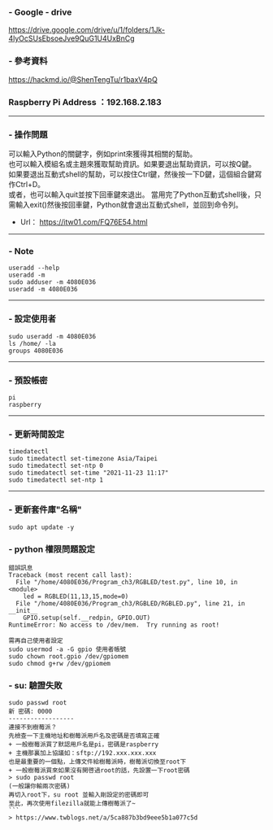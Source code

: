 ### - Google - drive
https://drive.google.com/drive/u/1/folders/1Jk-4lyOcSUsEbsoeJve9QuG1U4UxBnCg
### - 參考資料
https://hackmd.io/@ShenTengTu/r1baxV4pQ


### Raspberry Pi Address ：192.168.2.183
------------------------
### - 操作問題
可以輸入Python的關鍵字，例如print來獲得其相關的幫助。<br> 也可以輸入模組名或主題來獲取幫助資訊。如果要退出幫助資訊，可以按Q鍵。<br> 如果要退出互動式shell的幫助，可以按住Ctrl鍵，然後按一下D鍵，這個組合鍵寫作Ctrl+D。<br> 或者，也可以輸入quit並按下回車鍵來退出。 當用完了Python互動式shell後，只需輸入exit()然後按回車鍵，Python就會退出互動式shell，並回到命令列。 
 - Url： https://itw01.com/FQ76E54.html
------------------------
### - Note
```
useradd --help
useradd -m
sudo adduser -m 4080E036
useradd -m 4080E036
```
------------------------
### - 設定使用者
```
sudo useradd -m 4080E036
ls /home/ -la
groups 4080E036
```
------------------------
###  - 預設帳密
```
pi
raspberry
```
------------------------
###  - 更新時間設定
```
timedatectl
sudo timedatectl set-timezone Asia/Taipei
sudo timedatectl set-ntp 0
sudo timedatectl set-time "2021-11-23 11:17"
sudo timedatectl set-ntp 1
```
------------------------
###  - 更新套件庫"名稱"
```
sudo apt update -y
```
###  - python 權限問題設定
```
錯誤訊息
Traceback (most recent call last):
  File "/home/4080E036/Program_ch3/RGBLED/test.py", line 10, in <module>
    led = RGBLED(11,13,15,mode=0)
  File "/home/4080E036/Program_ch3/RGBLED/RGBLED.py", line 21, in __init__
    GPIO.setup(self.__redpin, GPIO.OUT)
RuntimeError: No access to /dev/mem.  Try running as root!

需再自己使用者設定
sudo usermod -a -G gpio 使用者帳號
sudo chown root.gpio /dev/gpiomem
sudo chmod g+rw /dev/gpiomem
```
### - su: 驗證失敗
````
sudo passwd root
新 密碼: 0000
------------------
連接不到樹莓派？
先檢查一下主機地址和樹莓派用戶名及密碼是否填寫正確
+ 一般樹莓派買了默認用戶名是pi，密碼是raspberry
+ 主機那裏加上協議如：sftp://192.xxx.xxx.xxx
也是最重要的一個點，上傳文件給樹莓派時，樹莓派切換至root下
+ 一般樹莓派買來如果沒有開啓過root的話，先設置一下root密碼
> sudo passwd root
(一般讓你輸兩次密碼)
再切入root下，su root 並輸入剛設定的密碼即可
至此，再次使用filezilla就能上傳樹莓派了~
```
> https://www.twblogs.net/a/5ca887b3bd9eee5b1a077c5d
